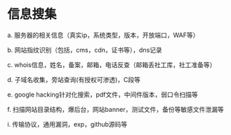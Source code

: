 # 信息搜集

a. 服务器的相关信息（真实ip，系统类型，版本，开放端口，WAF等）

b. 网站指纹识别（包括，cms，cdn，证书等），dns记录

c. whois信息，姓名，备案，邮箱，电话反查（邮箱丢社工库，社工准备等）

d. 子域名收集，旁站查询\(有授权可渗透\)，C段等

e. google hacking针对化搜索，pdf文件，中间件版本，弱口令扫描等

f. 扫描网站目录结构，爆后台，网站banner，测试文件，备份等敏感文件泄漏等

i. 传输协议，通用漏洞，exp，github源码等

